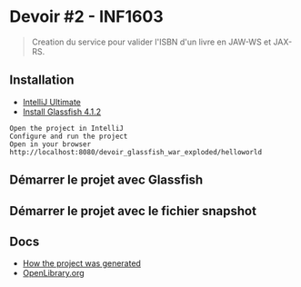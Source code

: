 # Devoir #2 - INF1603

> Creation du service pour valider l'ISBN d'un livre en JAW-WS et JAX-RS.

## Installation

- [IntelliJ Ultimate](https://www.jetbrains.com/community/education/#students)
- [Install Glassfish 4.1.2](https://javaee.github.io/glassfish/download)

```
Open the project in IntelliJ
Configure and run the project
Open in your browser http://localhost:8080/devoir_glassfish_war_exploded/helloworld
```

## Démarrer le projet avec Glassfish

## Démarrer le projet avec le fichier snapshot

## Docs

- [How the project was generated](https://www.jetbrains.com/help/idea/creating-and-running-your-first-restful-web-service.html)
- [OpenLibrary.org](https://openlibrary.org/dev/docs/api/books)
